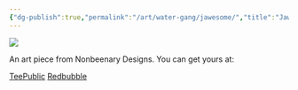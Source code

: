 ```yaml
---
{"dg-publish":true,"permalink":"/art/water-gang/jawesome/","title":"Jawesome","tags":["Art","Sharks and Dolphins"]}
---
```



![](https://baserow-media.ams3.digitaloceanspaces.com/user_files/YxQeRdjbYwXxbNUW8GoUVYzZHkKH8t2w_7668710094654849e01f04469f65b0a544d025a8c0b9d20aa1ce7de5ea0392ac.png)

An art piece from Nonbeenary Designs. You can get yours at:

[TeePublic]()
[Redbubble]()
